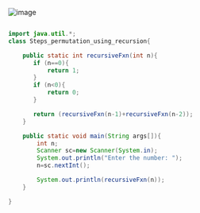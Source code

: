 ![image](https://user-images.githubusercontent.com/110408942/219432085-d95ca804-4f5c-44d5-9613-d96f65a6263e.png)

```java

import java.util.*;
class Steps_permutation_using_recursion{

    public static int recursiveFxn(int n){
       if (n==0){
           return 1;
       }
       if (n<0){
           return 0;
       }

       return (recursiveFxn(n-1)+recursiveFxn(n-2));
    }

    public static void main(String args[]){
        int n;
        Scanner sc=new Scanner(System.in);
        System.out.println("Enter the number: ");
        n=sc.nextInt();

        System.out.println(recursiveFxn(n));
    }

}

```
